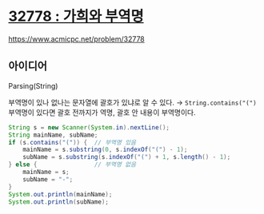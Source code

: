# [32778 : 가희와 부역명](https://www.acmicpc.net/problem/32778)
https://www.acmicpc.net/problem/32778

## 아이디어
Parsing(String)

부역명이 있나 없나는 문자열에 괄호가 있냐로 알 수 있다. → `String.contains("(")`  
부역명이 있다면 괄호 전까지가 역명, 괄호 안 내용이 부역명이다.
```java
String s = new Scanner(System.in).nextLine();
String mainName, subName;
if (s.contains("(")) {  // 부역명 있음
    mainName = s.substring(0, s.indexOf("(") - 1);
    subName = s.substring(s.indexOf("(") + 1, s.length() - 1);
} else {                // 부역명 없음
    mainName = s;
    subName = "-";
}
System.out.println(mainName);
System.out.println(subName);
```